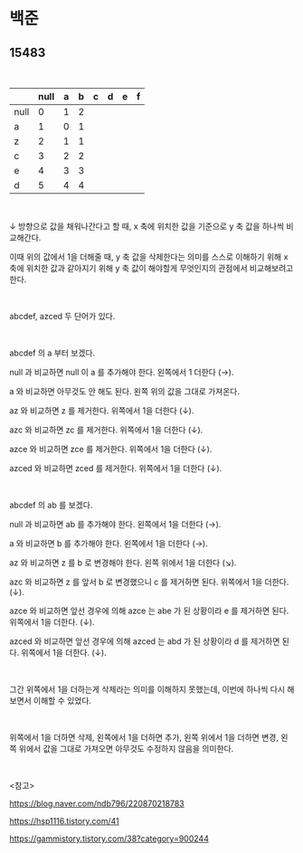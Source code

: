 # 백준

## 15483

<br>

|      | null | a    | b    | c    | d    | e    | f    |
| ---- | ---- | ---- | ---- | ---- | ---- | ---- | ---- |
| null | 0    | 1    | 2    |      |      |      |      |
| a    | 1    | 0    | 1    |      |      |      |      |
| z    | 2    | 1    | 1    |      |      |      |      |
| c    | 3    | 2    | 2    |      |      |      |      |
| e    | 4    | 3    | 3    |      |      |      |      |
| d    | 5    | 4    | 4    |      |      |      |      |

<br>

↓ 방향으로 값을 채워나간다고 할 때, x 축에 위치한 값을 기준으로 y 축 값을 하나씩 비교해간다.

이때 위의 값에서 1을 더해줄 때, y 축 값을 삭제한다는 의미를 스스로 이해하기 위해 x 축에 위치한 값과 같아지기 위해 y 축 값이 해야할게 무엇인지의 관점에서 비교해보려고 한다.

<br>

abcdef, azced 두 단어가 있다.

<br>

abcdef 의 a 부터 보겠다. 

null 과 비교하면 null 이 a 를 추가해야 한다. 왼쪽에서 1 더한다 (→).

a 와 비교하면 아무것도 안 해도 된다. 왼쪽 위의 값을 그대로 가져온다.

az 와 비교하면 z 를 제거한다. 위쪽에서 1을 더한다 (↓).

azc 와 비교하면 zc 를 제거한다. 위쪽에서 1을 더한다 (↓).

azce 와 비교하면 zce 를 제거한다. 위쪽에서 1을 더한다 (↓).

azced 와 비교하면 zced 를 제거한다. 위쪽에서 1을 더한다 (↓).

<br>

abcdef 의 ab 를 보겠다.

null 과 비교하면 ab 를 추가해야 한다. 왼쪽에서 1을 더한다 (→).

a 와 비교하면 b 를 추가해야 한다. 왼쪽에서 1을 더한다 (→).

az 와 비교하면 z 를 b 로 변경해야 한다. 왼쪽 위에서 1을 더한다 (↘).

azc 와 비교하면 z 를 앞서 b 로 변경했으니 c 를 제거하면 된다. 위쪽에서 1을 더한다. (↓). 

azce 와 비교하면 앞선 경우에 의해 azce 는 abe 가 된 상황이라 e 를 제거하면 된다. 위쪽에서 1을 더한다. (↓). 

azced 와 비교하면 앞선 경우에 의해 azced 는 abd 가 된 상황이라 d 를 제거하면 된다. 위쪽에서 1을 더한다. (↓). 

<br>

그간 위쪽에서 1을 더하는게 삭제라는 의미를 이해하지 못했는데, 이번에 하나씩 다시 해보면서 이해할 수 있었다.

<br>

위쪽에서 1을 더하면 삭제, 왼쪽에서 1을 더하면 추가, 왼쪽 위에서 1을 더하면 변경, 왼쪽 위에서 값을 그대로 가져오면 아무것도 수정하지 않음을 의미한다.

<br>

<참고>

https://blog.naver.com/ndb796/220870218783

https://hsp1116.tistory.com/41

https://gammistory.tistory.com/38?category=900244